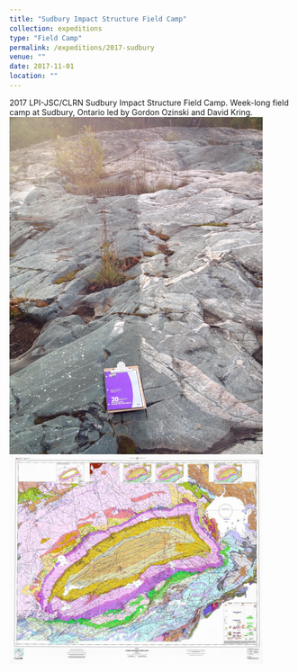 ```yaml
---
title: "Sudbury Impact Structure Field Camp"
collection: expeditions
type: "Field Camp"
permalink: /expeditions/2017-sudbury
venue: ""
date: 2017-11-01
location: ""
---
```


2017 LPI-JSC/CLRN Sudbury Impact Structure Field Camp. Week-long field camp at Sudbury, Ontario led by Gordon Ozinski and David Kring.
<br/><img src='/images/ak5.jpg' width='450'/>
<img src='/images/sudbury072048.jpg' width='450'/><br/>